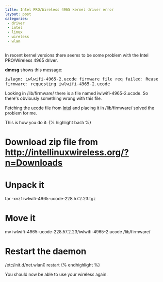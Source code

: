 ```yaml
---
title: Intel PRO/Wireless 4965 kernel driver error
layout: post
categories:
 - driver
 - intel
 - linux
 - wireless
 - wlan
---
```


In recent kernel versions there seems to be some problem with the
Intel PRO/Wireless 4965 driver.

**dmesg** shows this message:
<pre>iwlagn: iwlwifi-4965-2.ucode firmware file req failed: Reason -2
firmware: requesting iwlwifi-4965-2.ucode</pre>

Looking in /lib/firmware/ there is a file named
iwlwifi-4965-2.ucode. So there's obviously something wrong with this
file.

Fetching the ucode file from
[Intel](http://intellinuxwireless.org/?n=Downloads) and placing it in
/lib/firmware/ solved the problem for me.

This is how you do it:
{% highlight bash %}
# Download zip file from http://intellinuxwireless.org/?n=Downloads

# Unpack it
tar -xvzf iwlwifi-4965-ucode-228.57.2.23.tgz

# Move it
mv iwlwifi-4965-ucode-228.57.2.23/iwlwifi-4965-2.ucode /lib/firmware/

# Restart the daemon
/etc/init.d/net.wlan0 restart
{% endhighlight %}

You should now be able to use your wireless again.
